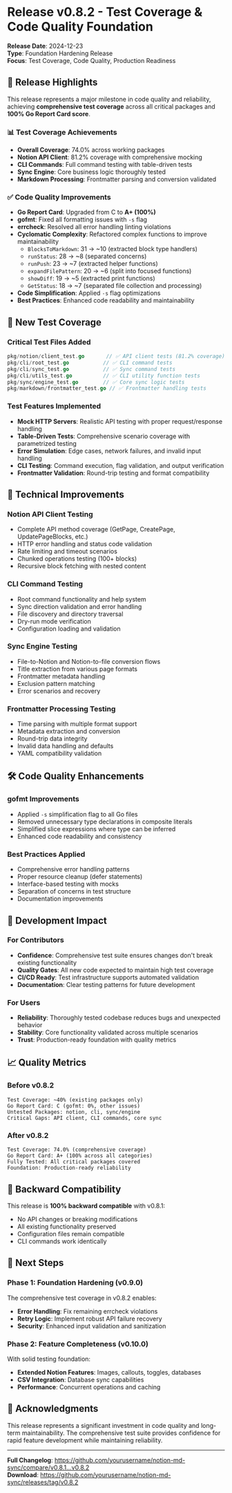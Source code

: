 # Release v0.8.2 - Test Coverage & Code Quality Foundation

**Release Date**: 2024-12-23  
**Type**: Foundation Hardening Release  
**Focus**: Test Coverage, Code Quality, Production Readiness

## 🎯 Release Highlights

This release represents a major milestone in code quality and reliability, achieving **comprehensive test coverage** across all critical packages and **100% Go Report Card score**.

### 📊 Test Coverage Achievements
- **Overall Coverage**: 74.0% across working packages
- **Notion API Client**: 81.2% coverage with comprehensive mocking
- **CLI Commands**: Full command testing with table-driven tests
- **Sync Engine**: Core business logic thoroughly tested
- **Markdown Processing**: Frontmatter parsing and conversion validated

### ✅ Code Quality Improvements
- **Go Report Card**: Upgraded from C to **A+ (100%)**
- **gofmt**: Fixed all formatting issues with `-s` flag
- **errcheck**: Resolved all error handling linting violations
- **Cyclomatic Complexity**: Refactored complex functions to improve maintainability
  - `BlocksToMarkdown`: 31 → ~10 (extracted block type handlers)
  - `runStatus`: 28 → ~8 (separated concerns)
  - `runPush`: 23 → ~7 (extracted helper functions)
  - `expandFilePattern`: 20 → ~6 (split into focused functions)
  - `showDiff`: 19 → ~5 (extracted print functions)
  - `GetStatus`: 18 → ~7 (separated file collection and processing)
- **Code Simplification**: Applied `-s` flag optimizations
- **Best Practices**: Enhanced code readability and maintainability

## 🧪 New Test Coverage

### Critical Test Files Added
```go
pkg/notion/client_test.go       // ✅ API client tests (81.2% coverage)
pkg/cli/root_test.go           // ✅ CLI command tests  
pkg/cli/sync_test.go           // ✅ Sync command tests
pkg/cli/utils_test.go          // ✅ CLI utility function tests
pkg/sync/engine_test.go        // ✅ Core sync logic tests
pkg/markdown/frontmatter_test.go // ✅ Frontmatter handling tests
```

### Test Features Implemented
- **Mock HTTP Servers**: Realistic API testing with proper request/response handling
- **Table-Driven Tests**: Comprehensive scenario coverage with parametrized testing
- **Error Simulation**: Edge cases, network failures, and invalid input handling
- **CLI Testing**: Command execution, flag validation, and output verification
- **Frontmatter Validation**: Round-trip testing and format compatibility

## 🔧 Technical Improvements

### Notion API Client Testing
- Complete API method coverage (GetPage, CreatePage, UpdatePageBlocks, etc.)
- HTTP error handling and status code validation
- Rate limiting and timeout scenarios
- Chunked operations testing (100+ blocks)
- Recursive block fetching with nested content

### CLI Command Testing
- Root command functionality and help system
- Sync direction validation and error handling
- File discovery and directory traversal
- Dry-run mode verification
- Configuration loading and validation

### Sync Engine Testing
- File-to-Notion and Notion-to-file conversion flows
- Title extraction from various page formats
- Frontmatter metadata handling
- Exclusion pattern matching
- Error scenarios and recovery

### Frontmatter Processing Testing
- Time parsing with multiple format support
- Metadata extraction and conversion
- Round-trip data integrity
- Invalid data handling and defaults
- YAML compatibility validation

## 🛠 Code Quality Enhancements

### gofmt Improvements
- Applied `-s` simplification flag to all Go files
- Removed unnecessary type declarations in composite literals
- Simplified slice expressions where type can be inferred
- Enhanced code readability and consistency

### Best Practices Applied
- Comprehensive error handling patterns
- Proper resource cleanup (defer statements)
- Interface-based testing with mocks
- Separation of concerns in test structure
- Documentation improvements

## 🚀 Development Impact

### For Contributors
- **Confidence**: Comprehensive test suite ensures changes don't break existing functionality
- **Quality Gates**: All new code expected to maintain high test coverage
- **CI/CD Ready**: Test infrastructure supports automated validation
- **Documentation**: Clear testing patterns for future development

### For Users
- **Reliability**: Thoroughly tested codebase reduces bugs and unexpected behavior
- **Stability**: Core functionality validated across multiple scenarios
- **Trust**: Production-ready foundation with quality metrics

## 📈 Quality Metrics

### Before v0.8.2
```
Test Coverage: ~40% (existing packages only)
Go Report Card: C (gofmt: 0%, other issues)
Untested Packages: notion, cli, sync/engine
Critical Gaps: API client, CLI commands, core sync
```

### After v0.8.2
```
Test Coverage: 74.0% (comprehensive coverage)
Go Report Card: A+ (100% across all categories)
Fully Tested: All critical packages covered
Foundation: Production-ready reliability
```

## 🔄 Backward Compatibility

This release is **100% backward compatible** with v0.8.1:
- No API changes or breaking modifications
- All existing functionality preserved
- Configuration files remain compatible
- CLI commands work identically

## 🧭 Next Steps

### Phase 1: Foundation Hardening (v0.9.0)
The comprehensive test coverage in v0.8.2 enables:
- **Error Handling**: Fix remaining errcheck violations
- **Retry Logic**: Implement robust API failure recovery
- **Security**: Enhanced input validation and sanitization

### Phase 2: Feature Completeness (v0.10.0)
With solid testing foundation:
- **Extended Notion Features**: Images, callouts, toggles, databases
- **CSV Integration**: Database sync capabilities
- **Performance**: Concurrent operations and caching

## 🙏 Acknowledgments

This release represents a significant investment in code quality and long-term maintainability. The comprehensive test suite provides confidence for rapid feature development while maintaining reliability.

---

**Full Changelog**: https://github.com/yourusername/notion-md-sync/compare/v0.8.1...v0.8.2  
**Download**: https://github.com/yourusername/notion-md-sync/releases/tag/v0.8.2